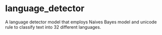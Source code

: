 # language_detector
A language detector model that employs Naives Bayes model and unicode rule to classify text into 32 different languages.
